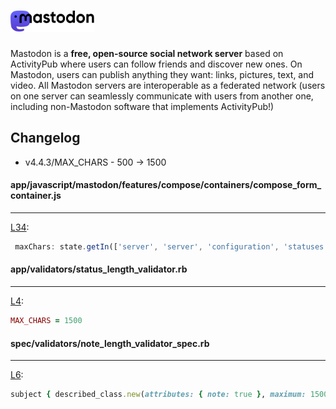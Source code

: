 <h1><picture>
  <source media="(prefers-color-scheme: dark)" srcset="https://raw.githubusercontent.com/mastodon/mastodon/v4.4.3/lib/assets/wordmark.dark.png">
  <source media="(prefers-color-scheme: light)" srcset="https://raw.githubusercontent.com/mastodon/mastodon/v4.4.3/lib/assets/wordmark.light.png">
  <img alt="Mastodon" src="https://raw.githubusercontent.com/mastodon/mastodon/v4.4.3/lib/assets/wordmark.light.png" height="34">
</picture></h1>

Mastodon is a **free, open-source social network server** based on ActivityPub where users can follow friends and discover new ones. On Mastodon, users can publish anything they want: links, pictures, text, and video. All Mastodon servers are interoperable as a federated network (users on one server can seamlessly communicate with users from another one, including non-Mastodon software that implements ActivityPub!)

## Changelog
* v4.4.3/MAX_CHARS - 500 -> 1500

#### app/javascript/mastodon/features/compose/containers/compose_form_container.js
---
[L34](https://github.com/mastodon/mastodon/blob/v4.4.3/app/javascript/mastodon/features/compose/containers/compose_form_container.js#L34):
```javascript
 maxChars: state.getIn(['server', 'server', 'configuration', 'statuses', 'max_characters'], 1500),
```

#### app/validators/status_length_validator.rb
---
[L4](https://github.com/mastodon/mastodon/blob/v4.4.3/app/validators/status_length_validator.rb#L4):
```ruby
MAX_CHARS = 1500
```

#### spec/validators/note_length_validator_spec.rb
---
[L6](https://github.com/mastodon/mastodon/blob/v4.4.3/spec/validators/note_length_validator_spec.rb#L6):
```ruby
subject { described_class.new(attributes: { note: true }, maximum: 1500) }
```

